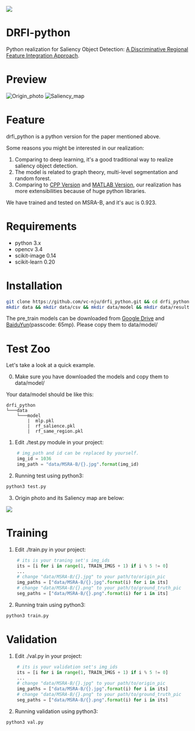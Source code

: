 <!-- 有几点需要注意的，
1.readme需要末尾四空格在换行表示换行，或者直接换行两次表示换行
2. 1.2.3.是可以有格式的
3. ![](图片链接，本地相对路径或者http)
4. Markdown Preview Enhanced. vscode可以预览markdown
5. ```python or ```c可以用制定语法高亮 -->
![](https://test-1253607195.cos.ap-shanghai.myqcloud.com/2019-1-1/logo.png)
# DRFI-python

Python realization for Saliency Object Detection: [A Discriminative Regional Feature Integration Approach](http://arxiv.org/pdf/1410.5926v1).

# Preview
![Origin_photo](https://test-1253607195.cos.ap-shanghai.myqcloud.com/2019-1-1/5.jpg)
![Saliency_map](https://test-1253607195.cos.ap-shanghai.myqcloud.com/2019-1-1/5.png)

# Feature
drfi_python is a python version for the paper mentioned above.

Some reasons you might be interested in our realization:

1. Comparing to deep learning, it's a good traditional way to realize saliency object detection.
2. The model is related to graph theory, multi-level segmentation and random forest.
3. Comparing to [CPP Version](https://github.com/playerkk/drfi_cpp) and [MATLAB Version](https://github.com/playerkk/drfi_matlab), our realization has more extensibilities because of huge python libraries.

We have trained and tested on MSRA-B, and it's auc is 0.923.

# Requirements

- python 3.x
- opencv 3.4
- scikit-image 0.14
- scikit-learn 0.20

# Installation

```bash
git clone https://github.com/vc-nju/drfi_python.git && cd drfi_python
mkdir data && mkdir data/csv && mkdir data/model && mkdir data/result
```
The pre_train models can be downloaded from [Google Drive]() and [BaiduYun](https://pan.baidu.com/s/13PJFYRRyV7uiSAosIsweTQ)(passcode: 65mp). Please copy them to data/model/

# Test Zoo

Let's take a look at a quick example.

0. Make sure you have downloaded the models and copy them to data/model/

Your data/model should be like this:
```
drfi_python
└───data
    └───model
        |  mlp.pkl
        |  rf_salience.pkl
        |  rf_same_region.pkl
```

1. Edit ./test.py module in your project:

```python
    # img_path and id can be replaced by yourself.
    img_id = 1036
    img_path = "data/MSRA-B/{}.jpg".format(img_id)
```

2. Running test using python3:
```bash
python3 test.py
```

3. Origin photo and its Saliency map are below:

![](https://test-1253607195.cos.ap-shanghai.myqcloud.com/2019-1-1/result.png)

# Training

1. Edit ./train.py in your project:

```python
    # its is your traning set's img_ids
    its = [i for i in range(1, TRAIN_IMGS + 1) if i % 5 != 0] 
    ...
    # change "data/MSRA-B/{}.jpg" to your path/to/origin_pic
    img_paths = ["data/MSRA-B/{}.jpg".format(i) for i in its] 
    # change "data/MSRA-B/{}.png" to your path/to/ground_truth_pic
    seg_paths = ["data/MSRA-B/{}.png".format(i) for i in its]
```
2. Running train using python3:

```bash
python3 train.py
```

# Validation

1. Edit ./val.py in your project:

```python
    # its is your validation set's img_ids
    its = [i for i in range(1, TRAIN_IMGS + 1) if i % 5 != 0] 
    ...
    # change "data/MSRA-B/{}.jpg" to your path/to/origin_pic
    img_paths = ["data/MSRA-B/{}.jpg".format(i) for i in its] 
    # change "data/MSRA-B/{}.png" to your path/to/ground_truth_pic
    seg_paths = ["data/MSRA-B/{}.png".format(i) for i in its]
```
2. Running validation using python3:

```bash
python3 val.py
```